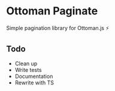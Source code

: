 # Ottoman Paginate

Simple pagination library for Ottoman.js ⚡

## Todo

- Clean up
- Write tests
- Documentation
- Rewrite with TS
